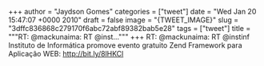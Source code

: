 
+++
author = "Jaydson Gomes"
categories = ["tweet"]
date = "Wed Jan 20 15:47:07 +0000 2010"
draft = false
image = "{TWEET_IMAGE}"
slug = "3dffc836868c279170f6abc72abf89382bab5e28"
tags = ["tweet"]
title = """RT: @mackunaima: RT @inst..."""
+++
RT: @mackunaima: RT @instinf Instituto de Informática promove evento gratuito Zend Framework para Aplicação WEB: http://bit.ly/8lHKCl
